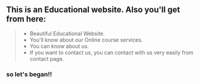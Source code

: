 ## This is an Educational website. Also you'll get from here: 

> * Beautiful Educational Website.
> * You'll know about our Online course services.
> * You can know about us.
> * If you want to contact us, you can contact with us very easily from contact page.


### so let's began!!

